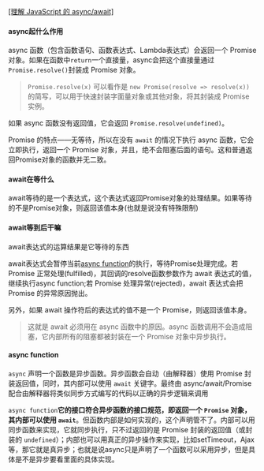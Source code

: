 [[理解 JavaScript 的 async/await]](https://segmentfault.com/a/1190000007535316)

#### async起什么作用

async 函数（包含函数语句、函数表达式、Lambda表达式）会返回一个 Promise 对象。如果在函数中`return`一个直接量，async会把这个直接量通过`Promise.resolve()`封装成 Promise 对象。

> `Promise.resolve(x)` 可以看作是 `new Promise(resolve => resolve(x))` 的简写，可以用于快速封装字面量对象或其他对象，将其封装成 Promise 实例。

如果 async 函数没有返回值，它会返回 `Promise.resolve(undefined)`。

Promise 的特点——无等待，所以在没有 `await` 的情况下执行 async 函数，它会立即执行，返回一个 Promise 对象，并且，绝不会阻塞后面的语句。这和普通返回Promise对象的函数并无二致。

#### await在等什么

await等待的是一个表达式，这个表达式返回Promise对象的处理结果。如果等待的不是Promise对象，则返回该值本身(也就是说没有特殊限制)

#### await等到后干嘛

await表达式的运算结果是它等待的东西

await表达式会暂停当前[async function](https://developer.mozilla.org/zh-CN/docs/Web/JavaScript/Reference/Statements/async_function)的执行，等待Promise处理完成。若 Promise 正常处理(fulfilled)，其回调的resolve函数参数作为 await 表达式的值，继续执行async function;若 Promise 处理异常(rejected)，await 表达式会把 Promise 的异常原因抛出。

另外，如果 await 操作符后的表达式的值不是一个 Promise，则返回该值本身。

> 这就是 await 必须用在 async 函数中的原因。async 函数调用不会造成阻塞，它内部所有的阻塞都被封装在一个 Promise 对象中异步执行。

#### async function

`async` 声明一个函数是异步函数。异步函数会自动（由解释器）使用 Promise 封装返回值，同时，其内部可以使用 `await` 关键字。最终由 async/await/Promise 配合由解释器将类似同步方式编写的代码以正确的异步逻辑来调用

`async function`**它的接口符合异步函数的接口规范，即返回一个 `Promise` 对象，其内部可以使用 `await`**。但函数内部是如何实现的，这个声明管不了。内部可以用同步函数来实现，它就同步执行，只不过返回的是 Promise 封装的返回值（或封装的 `undefined`）；内部也可以用真正的异步操作来实现，比如setTimeout，Ajax 等，那它就是真异步；也就是说async只是声明了一个函数可以采用异步，但是具体是不是异步要看里面的具体实现。











